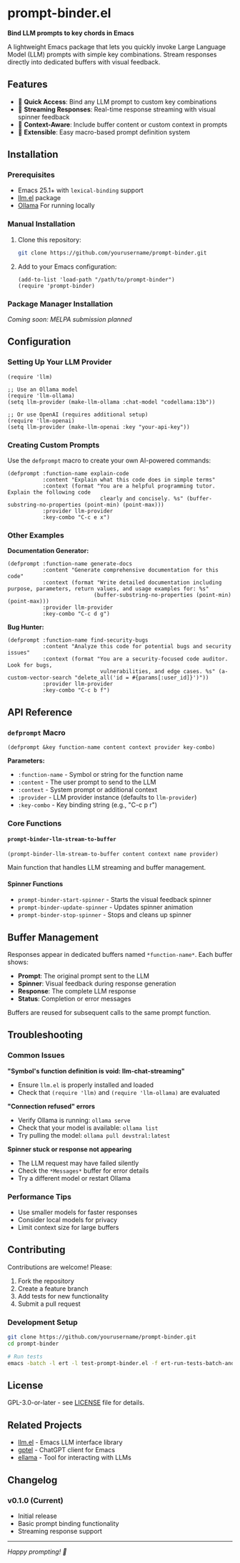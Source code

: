 # prompt-binder.el

**Bind LLM prompts to key chords in Emacs**

A lightweight Emacs package that lets you quickly invoke Large Language Model (LLM) prompts with simple key combinations. Stream responses directly into dedicated buffers with visual feedback.

## Features

- 🚀 **Quick Access**: Bind any LLM prompt to custom key combinations
- 📡 **Streaming Responses**: Real-time response streaming with visual spinner feedback
- 🎯 **Context-Aware**: Include buffer content or custom context in prompts
- 🔧 **Extensible**: Easy macro-based prompt definition system

## Installation

### Prerequisites

- Emacs 25.1+ with `lexical-binding` support
- [llm.el](https://github.com/ahyatt/llm) package
- [Ollama](https://ollama.ai/) For running locally

### Manual Installation

1. Clone this repository:
   ```bash
   git clone https://github.com/yourusername/prompt-binder.git
   ```

2. Add to your Emacs configuration:
   ```elisp
   (add-to-list 'load-path "/path/to/prompt-binder")
   (require 'prompt-binder)
   ```

### Package Manager Installation

*Coming soon: MELPA submission planned*

## Configuration

### Setting Up Your LLM Provider

```elisp
(require 'llm)

;; Use an Ollama model
(require 'llm-ollama)
(setq llm-provider (make-llm-ollama :chat-model "codellama:13b"))

;; Or use OpenAI (requires additional setup)
(require 'llm-openai)
(setq llm-provider (make-llm-openai :key "your-api-key"))
```

### Creating Custom Prompts

Use the `defprompt` macro to create your own AI-powered commands:

```elisp
(defprompt :function-name explain-code
           :content "Explain what this code does in simple terms"
           :context (format "You are a helpful programming tutor. Explain the following code 
                             clearly and concisely. %s" (buffer-substring-no-properties (point-min) (point-max)))
           :provider llm-provider
           :key-combo "C-c e x")
```

### Other Examples

**Documentation Generator:**
```elisp
(defprompt :function-name generate-docs
           :content "Generate comprehensive documentation for this code"
           :context (format "Write detailed documentation including purpose, parameters, return values, and usage examples for: %s" 
                           (buffer-substring-no-properties (point-min) (point-max)))
           :provider llm-provider
           :key-combo "C-c d g")
```

**Bug Hunter:**
```elisp
(defprompt :function-name find-security-bugs
           :content "Analyze this code for potential bugs and security issues"
           :context (format "You are a security-focused code auditor. Look for bugs, 
                             vulnerabilities, and edge cases. %s" (a-custom-vector-search "delete_all('id = #{params[:user_id]}')"))
           :provider llm-provider
           :key-combo "C-c b f")
```

## API Reference

### `defprompt` Macro

```elisp
(defprompt &key function-name content context provider key-combo)
```

**Parameters:**
- `:function-name` - Symbol or string for the function name
- `:content` - The user prompt to send to the LLM
- `:context` - System prompt or additional context
- `:provider` - LLM provider instance (defaults to `llm-provider`)
- `:key-combo` - Key binding string (e.g., "C-c p r")

### Core Functions

#### `prompt-binder-llm-stream-to-buffer`
```elisp
(prompt-binder-llm-stream-to-buffer content context name provider)
```

Main function that handles LLM streaming and buffer management.

#### Spinner Functions
- `prompt-binder-start-spinner` - Starts the visual feedback spinner
- `prompt-binder-update-spinner` - Updates spinner animation
- `prompt-binder-stop-spinner` - Stops and cleans up spinner

## Buffer Management

Responses appear in dedicated buffers named `*function-name*`. Each buffer shows:

- **Prompt**: The original prompt sent to the LLM
- **Spinner**: Visual feedback during response generation
- **Response**: The complete LLM response
- **Status**: Completion or error messages

Buffers are reused for subsequent calls to the same prompt function.

## Troubleshooting

### Common Issues

**"Symbol's function definition is void: llm-chat-streaming"**
- Ensure `llm.el` is properly installed and loaded
- Check that `(require 'llm)` and `(require 'llm-ollama)` are evaluated

**"Connection refused" errors**
- Verify Ollama is running: `ollama serve`
- Check that your model is available: `ollama list`
- Try pulling the model: `ollama pull devstral:latest`

**Spinner stuck or response not appearing**
- The LLM request may have failed silently
- Check the `*Messages*` buffer for error details
- Try a different model or restart Ollama

### Performance Tips

- Use smaller models for faster responses
- Consider local models for privacy
- Limit context size for large buffers

## Contributing

Contributions are welcome! Please:

1. Fork the repository
2. Create a feature branch
3. Add tests for new functionality
4. Submit a pull request

### Development Setup

```bash
git clone https://github.com/yourusername/prompt-binder.git
cd prompt-binder

# Run tests
emacs -batch -l ert -l test-prompt-binder.el -f ert-run-tests-batch-and-exit
```

## License

GPL-3.0-or-later - see [LICENSE](LICENSE) file for details.

## Related Projects

- [llm.el](https://github.com/ahyatt/llm) - Emacs LLM interface library
- [gptel](https://github.com/karthink/gptel) - ChatGPT client for Emacs
- [ellama](https://github.com/s-kostyaev/ellama) - Tool for interacting with LLMs

## Changelog

### v0.1.0 (Current)
- Initial release
- Basic prompt binding functionality
- Streaming response support

---

*Happy prompting! 🤖*
